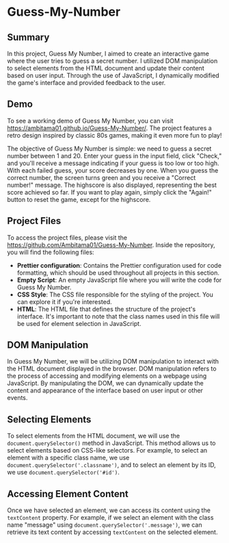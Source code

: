 # Guess-My-Number

## Summary
In this project, Guess My Number, I aimed to create an interactive game where the user tries to guess a secret number. I utilized DOM manipulation to select elements from the HTML document and update their content based on user input. Through the use of JavaScript, I dynamically modified the game's interface and provided feedback to the user.  

## Demo
To see a working demo of Guess My Number, you can visit https://ambitama01.github.io/Guess-My-Number/. The project features a retro design inspired by classic 80s games, making it even more fun to play!

The objective of Guess My Number is simple: we need to guess a secret number between 1 and 20. Enter your guess in the input field, click "Check," and you'll receive a message indicating if your guess is too low or too high. With each failed guess, your score decreases by one. When you guess the correct number, the screen turns green and you receive a "Correct number!" message. The highscore is also displayed, representing the best score achieved so far. If you want to play again, simply click the "Again!" button to reset the game, except for the highscore.

## Project Files
To access the project files, please visit the https://github.com/Ambitama01/Guess-My-Number. Inside the repository, you will find the following files:

- **Prettier configuration**: Contains the Prettier configuration used for code formatting, which should be used throughout all projects in this section.
- **Empty Script**: An empty JavaScript file where you will write the code for Guess My Number.
- **CSS Style**: The CSS file responsible for the styling of the project. You can explore it if you're interested.
- **HTML**: The HTML file that defines the structure of the project's interface. It's important to note that the class names used in this file will be used for element selection in JavaScript.

## DOM Manipulation
In Guess My Number, we will be utilizing DOM manipulation to interact with the HTML document displayed in the browser. DOM manipulation refers to the process of accessing and modifying elements on a webpage using JavaScript. By manipulating the DOM, we can dynamically update the content and appearance of the interface based on user input or other events.

## Selecting Elements
To select elements from the HTML document, we will use the `document.querySelector()` method in JavaScript. This method allows us to select elements based on CSS-like selectors. For example, to select an element with a specific class name, we use `document.querySelector('.classname')`, and to select an element by its ID, we use `document.querySelector('#id')`.

## Accessing Element Content
Once we have selected an element, we can access its content using the `textContent` property. For example, if we select an element with the class name "message" using `document.querySelector('.message')`, we can retrieve its text content by accessing `textContent` on the selected element.

